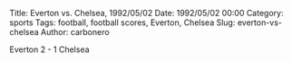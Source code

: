 Title: Everton vs. Chelsea, 1992/05/02
Date: 1992/05/02 00:00
Category: sports
Tags: football, football scores, Everton, Chelsea
Slug: everton-vs-chelsea
Author: carbonero


Everton 2 - 1 Chelsea
